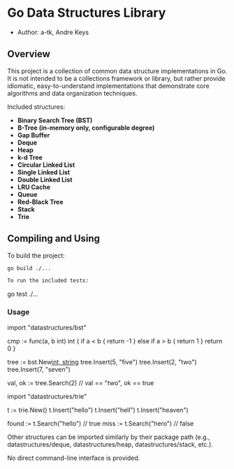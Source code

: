 # Go Data Structures Library

* Author: a-tk, Andre Keys

## Overview

This project is a collection of common data structure implementations in Go.
It is not intended to be a collections framework or library, but rather provide 
idiomatic, easy-to-understand implementations that demonstrate 
core algorithms and data organization techniques.

Included structures:

- **Binary Search Tree (BST)**
- **B-Tree (in-memory only, configurable degree)**
- **Gap Buffer**
- **Deque**
- **Heap**
- **k-d Tree**
- **Circular Linked List**
- **Single Linked List**
- **Double Linked List**
- **LRU Cache**
- **Queue**
- **Red-Black Tree**
- **Stack**
- **Trie**

## Compiling and Using

To build the project:

```bash
go build ./...

To run the included tests:

```
go test ./...

### Usage

import "datastructures/bst"

cmp := func(a, b int) int {
    if a < b {
        return -1
    } else if a > b {
        return 1
    }
    return 0
}

tree := bst.New[int, string](cmp)
tree.Insert(5, "five")
tree.Insert(2, "two")
tree.Insert(7, "seven")

val, ok := tree.Search(2)
// val == "two", ok == true


import "datastructures/trie"

t := trie.New()
t.Insert("hello")
t.Insert("hell")
t.Insert("heaven")

found := t.Search("hello") // true
miss  := t.Search("hero")  // false


Other structures can be imported similarly by their package path
(e.g., datastructures/deque, datastructures/heap, datastructures/stack, etc.).

No direct command-line interface is provided.

